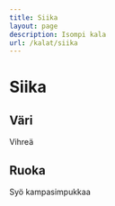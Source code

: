 ```yaml
---
title: Siika
layout: page
description: Isompi kala
url: /kalat/siika
---
```


# Siika

## Väri
Vihreä

## Ruoka
Syö kampasimpukkaa
